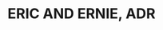 ---
title: "ERIC AND ERNIE, ADR"
layout: none
level:  "BBC Wales"
bottom:  "2010 Television"
symbol: "tv/bbc.png"
uniquecolour: "(0,0,0,1)"
categories: tv
---